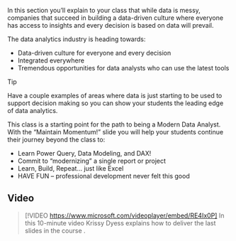 In this section you’ll explain to your class that while data is messy, companies that succeed in building a data-driven culture where everyone has access to insights and every decision is based on data will prevail.

The data analytics industry is heading towards:
- Data-driven culture for everyone and every decision
- Integrated everywhere
- Tremendous opportunities for data analysts who can use the latest tools

> [!TIP]
> Have a couple examples of areas where data is just starting to be used to support decision making so you can show your students the leading edge of data analytics.


This class is a starting point for the path to being a Modern Data Analyst. With the “Maintain Momentum!” slide you will help your students continue their journey beyond the class to:
- Learn Power Query, Data Modeling, and DAX!
- Commit to “modernizing” a single report or project
- Learn, Build, Repeat… just like Excel
- HAVE FUN – professional development never felt this good 


## Video
> [!VIDEO https://www.microsoft.com/videoplayer/embed/RE4Ix0P] 
> In this 10-minute video Krissy Dyess explains how to deliver the last slides in the course . 
